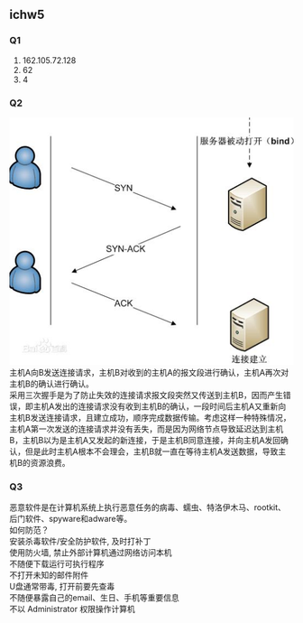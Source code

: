 ## ichw5 ##
### Q1 ###
1. 162.105.72.128  
2. 62  
3. 4  
### Q2 ###
![image](https://github.com/assassinmsq/ichw/blob/master/git%E7%85%A7%E7%89%87/git%E7%85%A7%E7%89%87/%E4%B8%89%E6%AD%A5%E6%8F%A1%E6%89%8B.png)  
主机A向B发送连接请求，主机B对收到的主机A的报文段进行确认，主机A再次对主机B的确认进行确认。  
采用三次握手是为了防止失效的连接请求报文段突然又传送到主机B，因而产生错误，即主机A发出的连接请求没有收到主机B的确认，一段时间后主机A又重新向主机B发送连接请求，且建立成功，顺序完成数据传输。考虑这样一种特殊情况，主机A第一次发送的连接请求并没有丢失，而是因为网络节点导致延迟达到主机B，主机B以为是主机A又发起的新连接，于是主机B同意连接，并向主机A发回确认，但是此时主机A根本不会理会，主机B就一直在等待主机A发送数据，导致主机B的资源浪费。  
### Q3 ###
恶意软件是在计算机系统上执行恶意任务的病毒、蠕虫、特洛伊木马、rootkit、后门软件、spyware和adware等。   
如何防范？  
安装杀毒软件/安全防护软件, 及时打补丁  
使用防火墙, 禁止外部计算机通过网络访问本机  
不随便下载运行可执行程序  
不打开未知的邮件附件  
U盘通常带毒, 打开前要先查毒  
不随便暴露自己的email、生日、手机等重要信息  
不以 Administrator 权限操作计算机
